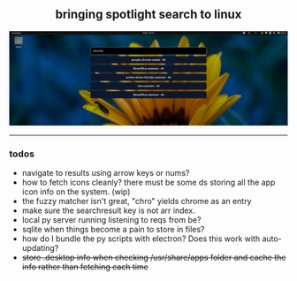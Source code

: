 <div style="text-align: center;">
  <h2>bringing spotlight search to linux</h2>
  <img src="res/seek.png" alt="seek">
</div>

---

### todos
* navigate to results using arrow keys or nums?
* how to fetch icons cleanly? there must be some ds storing all the app icon info on the system. (wip)
* the fuzzy matcher isn't great, "chro" yields chrome as an entry
* make sure the searchresult key is not arr index.
* local py server running listening to reqs from be?
* sqlite when things become a pain to store in files?
* how do I bundle the py scripts with electron? Does this work with auto-updating?
* ~~store .desktop info when checking /usr/share/apps folder and cache the info rather than fetching each time~~
